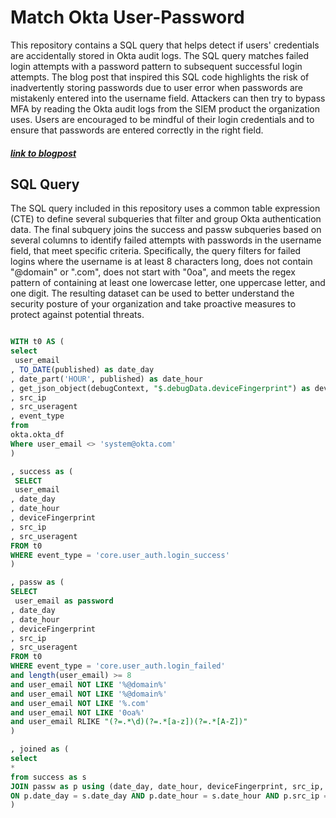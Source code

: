 # Match Okta User-Password

This repository contains a SQL query that helps detect if users' credentials are accidentally stored in Okta audit logs. The SQL query matches failed login attempts with a password pattern to subsequent successful login attempts. The blog post that inspired this SQL code highlights the risk of inadvertently storing passwords due to user error when passwords are mistakenly entered into the username field. Attackers can then try to bypass MFA by reading the Okta audit logs from the SIEM product the organization uses. Users are encouraged to be mindful of their login credentials and to ensure that passwords are entered correctly in the right field.



##### [link to blogpost](https://www.mitiga.io/blog/how-okta-passwords-can-be-compromised-uncovering-a-risk-to-user-data?trk=public_post_comment-text)


## SQL Query

The SQL query included in this repository uses a common table expression (CTE) to define several subqueries that filter and group Okta authentication data. The final subquery joins the success and passw subqueries based on several columns to identify failed attempts with passwords in the username field, that meet specific criteria. Specifically, the query filters for failed logins where the username is at least 8 characters long, does not contain "@domain" or ".com", does not start with "0oa", and meets the regex pattern of containing at least one lowercase letter, one uppercase letter, and one digit.
The resulting dataset can be used to better understand the security posture of your organization and take proactive measures to protect against potential threats.


```SQL

WITH t0 AS (
select 
 user_email
, TO_DATE(published) as date_day
, date_part('HOUR', published) as date_hour
, get_json_object(debugContext, "$.debugData.deviceFingerprint") as deviceFingerprint
, src_ip
, src_useragent
, event_type
from 
okta.okta_df
Where user_email <> 'system@okta.com'
)

, success as (
 SELECT
 user_email
, date_day
, date_hour
, deviceFingerprint
, src_ip
, src_useragent
FROM t0
WHERE event_type = 'core.user_auth.login_success'
)

, passw as (
SELECT
 user_email as password
, date_day
, date_hour
, deviceFingerprint
, src_ip
, src_useragent
FROM t0
WHERE event_type = 'core.user_auth.login_failed'
and length(user_email) >= 8
and user_email NOT LIKE '%@domain%'
and user_email NOT LIKE '%@domain%'
and user_email NOT LIKE '%.com'
and user_email NOT LIKE '0oa%'
and user_email RLIKE "(?=.*\d)(?=.*[a-z])(?=.*[A-Z])"
)

, joined as (
select 
*
from success as s
JOIN passw as p using (date_day, date_hour, deviceFingerprint, src_ip, src_useragent)
ON p.date_day = s.date_day AND p.date_hour = s.date_hour AND p.src_ip = s.src_ip AND p.src_useragent = s.src_useragent AND p.deviceFingerprint = s.deviceFingerprint
)
```




